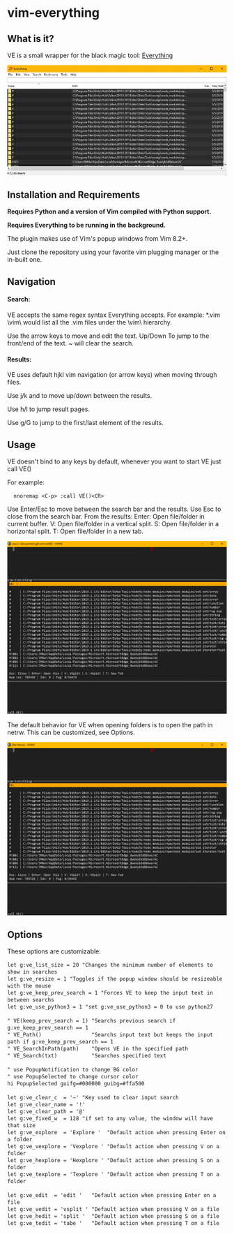 # vim-everything

## What is it?
VE is a small wrapper for the black magic tool: [Everything](https://www.voidtools.com/)

![Everything_img](/img/everything.jpg)

## Installation and Requirements
**Requires Python and a version of Vim compiled with Python support.**

**Requires Everything to be running in the background.**

The plugin makes use of Vim's popup windows from Vim 8.2+.

Just clone the repository using your favorite vim plugging manager or the in-built one.

## Navigation

#### Search:
VE accepts the same regex syntax Everything accepts.
For example: *.vim \vim\ would list all the .vim files under the \vim\ hierarchy.

Use the arrow keys to move and edit the text.
Up/Down To jump to the front/end of the text.
~ will clear the search.

#### Results:
VE uses default hjkl vim navigation (or arrow keys) when moving through files.

Use j/k and to move up/down between the results.

Use h/l to jump result pages.

Use g/G to jump to the first/last element of the results.

## Usage

VE doesn't bind to any keys by default, whenever you want to start VE just call VE()

For example:
```vim
  nnoremap <C-p> :call VE()<CR>
```

Use Enter/Esc to move between the search bar and the results.
Use Esc to close from the search bar.
From the results:
Enter: Open file/folder in current buffer.
V: Open file/folder in a vertical split.
S: Open file/folder in a horizontal split.
T: Open file/folder in a new tab.

![VE_Open_File](/img/open_file.gif)

The default behavior for VE when opening folders is to open the path in netrw.
This can be customized, see Options.

![VE_Open_Folder](/img/open_folder.gif)

## Options
These options are customizable:
```vim
let g:ve_list_size = 20 "Changes the minimum number of elements to show in searches
let g:ve_resize = 1 "Toggles if the popup window should be resizeable with the mouse
let g:ve_keep_prev_search = 1 "Forces VE to keep the input text in between searchs
let g:ve_use_python3 = 1 "set g:ve_use_python3 = 0 to use python27

" VE(keep_prev_search = 1) "Searchs previous search if g:ve_keep_prev_search == 1
" VE_Path()                "Searchs input text but keeps the input path if g:ve_keep_prev_search == 1
" VE_SearchInPath(path)    "Opens VE in the specified path
" VE_Search(txt)           "Searches specified text

" use PopupNotification to change BG color
" use PopupSelected to change cursor color
hi PopupSelected guifg=#000000 guibg=#ffa500

let g:ve_clear_c  = '~' "Key used to clear input search
let g:ve_clear_name = '!'
let g:ve_clear_path = '@'
let g:ve_fixed_w  = 128 "if set to any value, the window will have that size
let g:ve_explore  = 'Explore '  "Default action when pressing Enter on a folder
let g:ve_vexplore = 'Vexplore ' "Default action when pressing V on a folder
let g:ve_hexplore = 'Hexplore ' "Default action when pressing S on a folder
let g:ve_texplore = 'Texplore ' "Default action when pressing T on a folder

let g:ve_edit  = 'edit '   "Default action when pressing Enter on a file
let g:ve_vedit = 'vsplit ' "Default action when pressing V on a file
let g:ve_hedit = 'split '  "Default action when pressing S on a file
let g:ve_tedit = 'tabe '   "Default action when pressing T on a file
```

